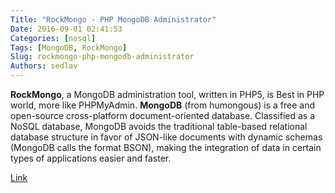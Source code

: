 ```yaml
---
Title: "RockMongo - PHP MongoDB Administrator"
Date: 2016-09-01 02:41:53
Categories: [nosql]
Tags: [MongoDB, RockMongo]
Slug: rockmongo-php-mongodb-administrator
Authors: sedlav
---
```


**RockMongo**, a MongoDB administration tool, written in PHP5, is Best in PHP world, more like PHPMyAdmin.
**MongoDB** (from humongous) is a free and open-source cross-platform document-oriented database. Classified as a NoSQL database, MongoDB avoids the traditional table-based relational database structure in favor of JSON-like documents with dynamic schemas (MongoDB calls the format BSON), making the integration of data in certain types of applications easier and faster.

[Link](http://rockmongo.com/)
